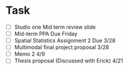 # Task

- [ ] Studio one Mid term review slide
- [ ] Mid-term PPA Due Friday
- [ ] Spatial Statistics Assignment 2 Due 3/28
- [ ] Multimodal final project proposal 3/28
- [ ] Memo 2 4/9
- [ ] Thesis proposal (Discussed with Erick) 4/21
